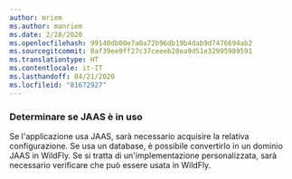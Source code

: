 ```yaml
---
author: mriem
ms.author: manriem
ms.date: 2/28/2020
ms.openlocfilehash: 99140db00e7a0a72b96db19b4dab9d7476694ab2
ms.sourcegitcommit: 0af39ee9ff27c37ceeeb28ea9d51e32995989591
ms.translationtype: HT
ms.contentlocale: it-IT
ms.lasthandoff: 04/21/2020
ms.locfileid: "81672927"
---
```

### <a name="determine-whether-jaas-is-in-use"></a>Determinare se JAAS è in uso

Se l'applicazione usa JAAS, sarà necessario acquisire la relativa configurazione. Se usa un database, è possibile convertirlo in un dominio JAAS in WildFly. Se si tratta di un'implementazione personalizzata, sarà necessario verificare che può essere usata in WildFly.
